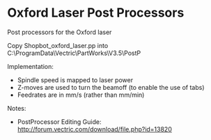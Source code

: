 # Oxford Laser Post Processors

Post processors for the Oxford laser

Copy Shopbot_oxford_laser.pp into C:\ProgramData\Vectric\PartWorks\V3.5\PostP

Implementation:
+ Spindle speed is mapped to laser power
+ Z-moves are used to turn the beamoff (to enable the use of tabs)
+ Feedrates are in mm/s (rather than mm/min)

Notes:
+ PostProcessor Editing Guide: http://forum.vectric.com/download/file.php?id=13820
